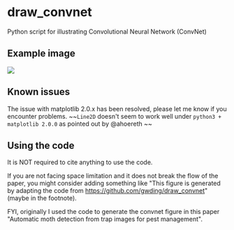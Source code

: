 # draw_convnet

Python script for illustrating Convolutional Neural Network (ConvNet)

## Example image
![](https://raw.githubusercontent.com/gwding/draw_convnet/master/convnet_fig.png)

## Known issues
The issue with matplotlib 2.0.x has been resolved, please let me know if you encounter problems.
~~`Line2D` doesn't seem to work well under `python3 + matplotlib 2.0.0` as pointed out by @ahoereth ~~

## Using the code
It is NOT required to cite anything to use the code.

If you are not facing space limitation and it does not break the flow of the paper, you might consider adding something like "This figure is generated by adapting the code from https://github.com/gwding/draw_convnet" (maybe in the footnote).

FYI, originally I used the code to generate the convnet figure in this paper "Automatic moth detection from trap images for pest management".
